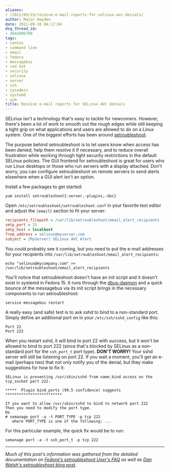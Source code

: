 ```yaml
---
aliases:
- /2011/09/15/receive-e-mail-reports-for-selinux-avc-denials/
author: Major Hayden
date: 2011-09-16 04:17:04
dsq_thread_id:
- 3642806700
tags:
- centos
- command line
- email
- fedora
- messagebus
- red hat
- security
- selinux
- server
- ssh
- sysadmin
- systemd
- yum
title: Receive e-mail reports for SELinux AVC denials
---
```


SELinux isn't a technology that's easy to tackle for newcomers. However, there's been a lot of work to smooth out the rough edges while still keeping a tight grip on what applications and users are allowed to do on a Linux system. One of the biggest efforts has been around [setroubleshoot][1].

The purpose behind setroubleshoot is to let users know when access has been denied, help them resolve it if necessary, and to reduce overall frustration while working through tight security restrictions in the default SELinux policies. The GUI frontend for setroubleshoot is great for users who run Linux desktops or those who run servers with a display attached. Don't worry, you can configure setroubleshoot on remote servers to send alerts elsewhere when a GUI alert isn't an option.

Install a few packages to get started:

```
yum install setroubleshoot{-server,-plugins,-doc}
```

Open `/etc/setroubleshoot/setroubleshoot.conf` in your favorite text editor and adjust the `[email]` section to fit your server:

```ini
recipients_filepath = /var/lib/setroubleshoot/email_alert_recipients
smtp_port = 25
smtp_host = localhost
from_address = selinux@myserver.com
subject = [MyServer] SELinux AVC Alert
```

You could probably see it coming, but you need to put the e-mail addresses for your recipients into `/var/lib/setroubleshoot/email_alert_recipients`:

```
echo "selinux@mycompany.com" >> /var/lib/setroubleshoot/email_alert_recipients
```

You'll notice that setroubleshoot doesn't have an init script and it doesn't exist in systemd in Fedora 15. It runs through the [dbus-daemon][2] and a quick bounce of the messagebus via its init script brings in the necessary components to run setroubleshoot:

```
service messagebus restart
```

A really easy (and safe) test is to ask sshd to bind to a non-standard port. Simply define an additional port on in your `/etc/ssh/sshd_config` like this:

```
Port 22
Port 222
```

When you restart sshd, it will bind to port 22 with success, but it won't be allowed to bind to port 222 (since that's blocked by SELinux as a non-standard port for the `ssh_port_t` port type). **DON'T WORRY!** Your sshd server will still be listening on port 22. If you wait a moment, you'll get an e-mail (perhaps two) that not only notify you of the denial, but they make suggestions for how to fix it:

```
SELinux is preventing /usr/sbin/sshd from name_bind access on the tcp_socket port 222.

*****  Plugin bind_ports (99.5 confidence) suggests  *************************

If you want to allow /usr/sbin/sshd to bind to network port 222
Then you need to modify the port type.
Do
# semanage port -a -t PORT_TYPE -p tcp 222
   where PORT_TYPE is one of the following: ...
```

For this particular example, the quick fix would be to run:

```
semanage port -a -t ssh_port_t -p tcp 222
```

* * *

*Much of this post's information was gathered from the detailed documentation on [Fedora's setroubleshoot User's FAQ][3] as well as [Dan Walsh's setroubleshoot blog post][4].*

 [1]: https://fedorahosted.org/setroubleshoot/wiki/SETroubleShoot%20Overview
 [2]: http://en.wikipedia.org/wiki/D-Bus
 [3]: http://fedoraproject.org/wiki/Docs/Drafts/SELinux/SETroubleShoot/UserFAQ
 [4]: http://danwalsh.livejournal.com/20931.html